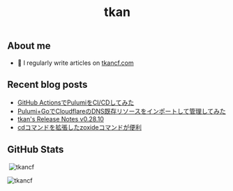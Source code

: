 <h1 align="center">tkan</h1>
<p align="left"> <a href="https://twitter.com/" target="blank"><img src="https://img.shields.io/twitter/follow/?logo=twitter&style=for-the-badge" alt="" /></a> </p>

## About me

- 📝 I regularly write articles on [tkancf.com](https://tkancf.com)

## Recent blog posts
<!-- BLOG-POST-LIST:START -->
- [GitHub ActionsでPulumiをCI/CDしてみた](https://tkancf.com/blog/trying-cicd-with-pulumi-using-github-actions/)
- [Pulumi+GoでCloudflareのDNS既存リソースをインポートして管理してみた](https://tkancf.com/blog/managing-and-importing-existing-cloudflare-dns-resources-pulumi-go/)
- [tkan&#39;s Release Notes v0.28.10](https://tkancf.com/blog/tkan-release-note-v02810/)
- [cdコマンドを拡張したzoxideコマンドが便利](https://tkancf.com/blog/zoxide-a-convenient-extension-of-the-cd-command/)
<!-- BLOG-POST-LIST:END -->

## GitHub Stats
<p>&nbsp;<img align="center" src="https://github-readme-stats.vercel.app/api?username=tkancf&show_icons=true&locale=en" alt="tkancf" /></p>

<p><img align="center" src="https://github-readme-streak-stats.herokuapp.com/?user=tkancf&" alt="tkancf" /></p>
